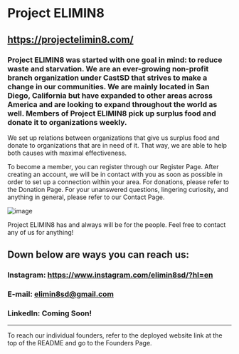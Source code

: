 # Project ELIMIN8
## https://projectelimin8.com/

### Project ELIMIN8 was started with one goal in mind: to reduce waste and starvation. We are an ever-growing non-profit branch organization under CastSD that strives to make a change in our communities. We are mainly located in San Diego, California but have expanded to other areas across America and are looking to expand throughout the world as well. Members of Project ELIMIN8 pick up surplus food and donate it to organizations weekly. 

We set up relations between organizations that give us surplus food and donate to organizations that are in need of it. That way, we are able to help both causes with maximal effectiveness. 

To become a member, you can register through our Register Page. After creating an account, we will be in contact with you as soon as possible in order to set up a connection within your area. For donations, please refer to the Donation Page. For your unanswered questions, lingering curiosity, and anything in general, please refer to our Contact Page. 

![image](https://user-images.githubusercontent.com/87632049/174547706-ce1b1740-3f1d-4b21-95d5-4084babe26ef.png) 

Project ELIMIN8 has and always will be for the people. Feel free to contact any of us for anything! 

## Down below are ways you can reach us: 

### Instagram: https://www.instagram.com/elimin8sd/?hl=en 

### E-mail: elimin8sd@gmail.com 

### LinkedIn: Coming Soon! 

--- 
To reach our individual founders, refer to the deployed website link at the top of the README and go to the Founders Page.
